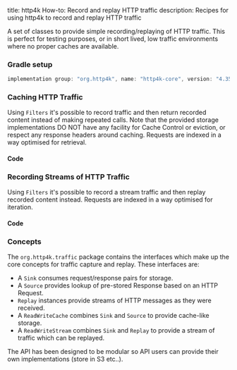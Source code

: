 title: http4k How-to: Record and replay HTTP traffic
description: Recipes for using http4k to record and replay HTTP traffic

A set of classes to provide simple recording/replaying of HTTP traffic. This is perfect for testing purposes, or in short lived, low traffic environments where no proper caches are available.

### Gradle setup

```groovy
implementation group: "org.http4k", name: "http4k-core", version: "4.35.1.0"
```

### Caching HTTP Traffic 

Using `Filters` it's possible to record traffic and then return recorded content instead of making repeated calls. Note that the provided storage 
implementations DO NOT have any facility for Cache Control or eviction, or respect any response headers around caching. Requests are indexed in a way optimised for retrieval.

#### Code [<img class="octocat"/>](https://github.com/http4k/http4k/blob/master/src/docs/guide/howto/record_and_replay_http_traffic/example_cache.kt)

<script src="https://gist-it.appspot.com/https://github.com/http4k/http4k/blob/master/src/docs/guide/howto/record_and_replay_http_traffic/example_cache.kt"></script>

### Recording Streams of HTTP Traffic 

Using `Filters` it's possible to record a stream traffic and then replay recorded content instead. Requests are indexed in a way optimised for iteration.

#### Code [<img class="octocat"/>](https://github.com/http4k/http4k/blob/master/src/docs/guide/howto/record_and_replay_http_traffic/example_stream.kt)

<script src="https://gist-it.appspot.com/https://github.com/http4k/http4k/blob/master/src/docs/guide/howto/record_and_replay_http_traffic/example_stream.kt"></script>

### Concepts

The `org.http4k.traffic` package contains the interfaces which make up the core concepts for traffic capture and replay. These interfaces are:

- A `Sink` consumes request/response pairs for storage. 
- A `Source` provides lookup of pre-stored Response based on an HTTP Request.
- `Replay` instances provide streams of HTTP messages as they were received.
- A `ReadWriteCache` combines `Sink` and `Source` to provide cache-like storage.
- A `ReadWriteStream` combines `Sink` and `Replay` to provide a stream of traffic which can be replayed.

The API has been designed to be modular so API users can provide their own implementations (store in S3 etc..).
